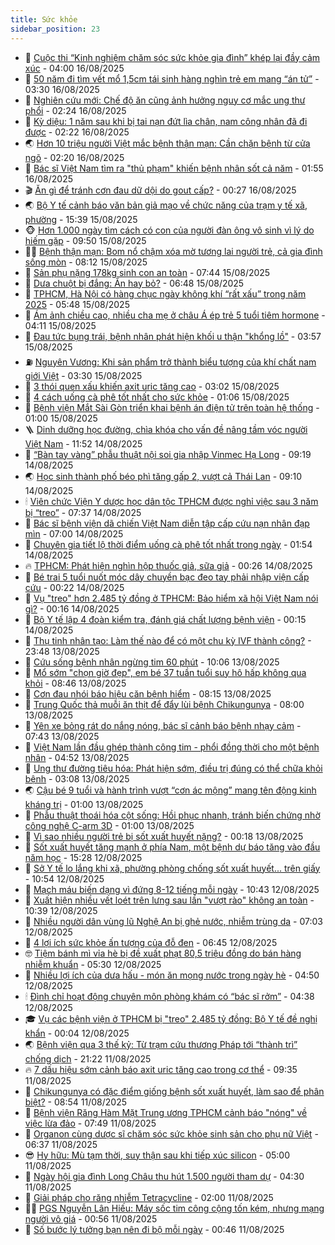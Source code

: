 ```yaml
---
title: Sức khỏe
sidebar_position: 23
---
```


<!-- dantri-suc-khoe:START -->
- 🤔 [Cuộc thi “Kinh nghiệm chăm sóc sức khỏe gia đình” khép lại đầy cảm xúc](https://dantri.com.vn/suc-khoe/cuoc-thi-kinh-nghiem-cham-soc-suc-khoe-gia-dinh-khep-lai-day-cam-xuc-20250816104011090.htm) - 04:00 16/08/2025
- 🚦 [50 năm đi tìm vết mổ 1,5cm tái sinh hàng nghìn trẻ em mang “án tử”](https://dantri.com.vn/suc-khoe/50-nam-di-tim-vet-mo-15cm-tai-sinh-hang-nghin-tre-em-mang-an-tu-20250816082754369.htm) - 03:30 16/08/2025
- 🤖 [Nghiên cứu mới: Chế độ ăn cũng ảnh hưởng nguy cơ mắc ung thư phổi](https://dantri.com.vn/suc-khoe/nghien-cuu-moi-che-do-an-cung-anh-huong-nguy-co-mac-ung-thu-phoi-20250815103748504.htm) - 02:24 16/08/2025
- 🐻 [Kỳ diệu: 1 năm sau khi bị tai nạn đứt lìa chân, nam công nhân đã đi được](https://dantri.com.vn/suc-khoe/ky-dieu-1-nam-sau-khi-bi-tai-nan-dut-lia-chan-nam-cong-nhan-da-di-duoc-20250816090442938.htm) - 02:22 16/08/2025
- 🌏 [Hơn 10 triệu người Việt mắc bệnh thận mạn: Cần chặn bệnh từ cửa ngõ](https://dantri.com.vn/suc-khoe/hon-10-trieu-nguoi-viet-mac-benh-than-man-can-chan-benh-tu-cua-ngo-20250816074159192.htm) - 02:20 16/08/2025
- 👺 [Bác sĩ Việt Nam tìm ra &quot;thủ phạm&quot; khiến bệnh nhân sốt cả năm](https://dantri.com.vn/suc-khoe/bac-si-viet-nam-tim-ra-thu-pham-khien-benh-nhan-sot-ca-nam-20250816071603993.htm) - 01:55 16/08/2025
- 🎬 [Ăn gì để tránh cơn đau dữ dội do gout cấp?](https://dantri.com.vn/suc-khoe/an-gi-de-tranh-con-dau-du-doi-do-gout-cap-20250815154702305.htm) - 00:27 16/08/2025
- 🌏 [Bộ Y tế cảnh báo văn bản giả mạo về chức năng của trạm y tế xã, phường](https://dantri.com.vn/suc-khoe/bo-y-te-canh-bao-van-ban-gia-mao-ve-chuc-nang-cua-tram-y-te-xa-phuong-20250815204332325.htm) - 15:39 15/08/2025
- 🐵 [Hơn 1.000 ngày tìm cách có con của người đàn ông vô sinh vì lý do hiếm gặp](https://dantri.com.vn/suc-khoe/hon-1000-ngay-tim-cach-co-con-cua-nguoi-dan-ong-vo-sinh-vi-ly-do-hiem-gap-20250815160916136.htm) - 09:50 15/08/2025
- 👨‍🏫 [Bệnh thận mạn: Bom nổ chậm xóa mờ tương lai người trẻ, cả gia đình sống mòn](https://dantri.com.vn/suc-khoe/benh-than-man-bom-no-cham-xoa-mo-tuong-lai-nguoi-tre-ca-gia-dinh-song-mon-20250815141457836.htm) - 08:12 15/08/2025
- 🤗 [Sản phụ nặng 178kg sinh con an toàn](https://dantri.com.vn/suc-khoe/san-phu-nang-178kg-sinh-con-an-toan-20250815141359133.htm) - 07:44 15/08/2025
- 🫶 [Dưa chuột bị đắng: Ăn hay bỏ?](https://dantri.com.vn/khoa-hoc/dua-chuot-bi-dang-an-hay-bo-20250815082814124.htm) - 06:48 15/08/2025
- 🙉 [TPHCM, Hà Nội có hàng chục ngày không khí “rất xấu” trong năm 2025](https://dantri.com.vn/suc-khoe/tphcm-ha-noi-co-hang-chuc-ngay-khong-khi-rat-xau-trong-nam-2025-20250815111954796.htm) - 05:48 15/08/2025
- 🦅 [Ám ảnh chiều cao, nhiều cha mẹ ở châu Á ép trẻ 5 tuổi tiêm hormone](https://dantri.com.vn/suc-khoe/am-anh-chieu-cao-nhieu-cha-me-o-chau-a-ep-tre-5-tuoi-tiem-hormone-20250815104303369.htm) - 04:11 15/08/2025
- 🐘 [Đau tức bụng trái, bệnh nhân phát hiện khối u thận &quot;khổng lồ&quot;](https://dantri.com.vn/suc-khoe/dau-tuc-bung-trai-benh-nhan-phat-hien-khoi-u-than-khong-lo-20250815105730121.htm) - 03:57 15/08/2025
- ⛽️ [Nguyên Vương: Khi sản phẩm trở thành biểu tượng của khí chất nam giới Việt](https://dantri.com.vn/suc-khoe/nguyen-vuong-khi-san-pham-tro-thanh-bieu-tuong-cua-khi-chat-nam-gioi-viet-20250815094719288.htm) - 03:30 15/08/2025
- 🤡 [3 thói quen xấu khiến axit uric tăng cao](https://dantri.com.vn/suc-khoe/3-thoi-quen-xau-khien-axit-uric-tang-cao-20250815095437342.htm) - 03:02 15/08/2025
- 💼 [4 cách uống cà phê tốt nhất cho sức khỏe](https://dantri.com.vn/suc-khoe/4-cach-uong-ca-phe-tot-nhat-cho-suc-khoe-20250815072940002.htm) - 01:06 15/08/2025
- 🤔 [Bệnh viện Mắt Sài Gòn triển khai bệnh án điện tử trên toàn hệ thống](https://dantri.com.vn/suc-khoe/benh-vien-mat-sai-gon-trien-khai-benh-an-dien-tu-tren-toan-he-thong-20250814232440009.htm) - 01:00 15/08/2025
- 🪜 [Dinh dưỡng học đường, chìa khóa cho vấn đề nâng tầm vóc người Việt Nam](https://dantri.com.vn/suc-khoe/dinh-duong-hoc-duong-chia-khoa-cho-van-de-nang-tam-voc-nguoi-viet-nam-20250814185201427.htm) - 11:52 14/08/2025
- 📝 [“Bàn tay vàng” phẫu thuật nội soi gia nhập Vinmec Hạ Long](https://dantri.com.vn/suc-khoe/ban-tay-vang-phau-thuat-noi-soi-gia-nhap-vinmec-ha-long-20250814161431930.htm) - 09:19 14/08/2025
- 🌏 [Học sinh thành phố béo phì tăng gấp 2, vượt cả Thái Lan](https://dantri.com.vn/suc-khoe/hoc-sinh-thanh-pho-beo-phi-tang-gap-2-vuot-ca-thai-lan-20250814160600874.htm) - 09:10 14/08/2025
- 🕯 [Viên chức Viện Y dược học dân tộc TPHCM được nghỉ việc sau 3 năm bị “treo”](https://dantri.com.vn/suc-khoe/vien-chuc-vien-y-duoc-hoc-dan-toc-tphcm-duoc-nghi-viec-sau-3-nam-bi-treo-20250812140354832.htm) - 07:37 14/08/2025
- 🦍 [Bác sĩ bệnh viện dã chiến Việt Nam diễn tập cấp cứu nạn nhân đạp mìn](https://dantri.com.vn/suc-khoe/bac-si-benh-vien-da-chien-viet-nam-dien-tap-cap-cuu-nan-nhan-dap-min-20250814135033280.htm) - 07:00 14/08/2025
- 🌈 [Chuyên gia tiết lộ thời điểm uống cà phê tốt nhất trong ngày](https://dantri.com.vn/suc-khoe/chuyen-gia-tiet-lo-thoi-diem-uong-ca-phe-tot-nhat-trong-ngay-20250813103912138.htm) - 01:54 14/08/2025
- 🔥 [TPHCM: Phát hiện nghìn hộp thuốc giả, sữa giả](https://dantri.com.vn/suc-khoe/tphcm-phat-hien-nghin-hop-thuoc-gia-sua-gia-20250814025119061.htm) - 00:26 14/08/2025
- 🌊 [Bé trai 5 tuổi nuốt móc dây chuyền bạc đeo tay phải nhập viện cấp cứu](https://dantri.com.vn/suc-khoe/be-trai-5-tuoi-nuot-moc-day-chuyen-bac-deo-tay-phai-nhap-vien-cap-cuu-20250813151105981.htm) - 00:22 14/08/2025
- 🚦 [Vụ &quot;treo&quot; hơn 2.485 tỷ đồng ở TPHCM: Bảo hiểm xã hội Việt Nam nói gì?](https://dantri.com.vn/suc-khoe/vu-treo-hon-2485-ty-dong-o-tphcm-bao-hiem-xa-hoi-viet-nam-noi-gi-20250814001501683.htm) - 00:16 14/08/2025
- 🤖 [Bộ Y tế lập 4 đoàn kiểm tra, đánh giá chất lượng bệnh viện](https://dantri.com.vn/suc-khoe/bo-y-te-lap-4-doan-kiem-tra-danh-gia-chat-luong-benh-vien-20250813195407096.htm) - 00:15 14/08/2025
- 🤡 [Thụ tinh nhân tạo: Làm thế nào để có một chu kỳ IVF thành công?](https://dantri.com.vn/suc-khoe/thu-tinh-nhan-tao-lam-the-nao-de-co-mot-chu-ky-ivf-thanh-cong-20250813164452790.htm) - 23:48 13/08/2025
- 💂 [Cứu sống bệnh nhân ngừng tim 60 phút](https://dantri.com.vn/suc-khoe/cuu-song-benh-nhan-ngung-tim-60-phut-20250813170510076.htm) - 10:06 13/08/2025
- 🦄 [Mổ sớm &quot;chọn giờ đẹp&quot;, em bé 37 tuần tuổi suy hô hấp không qua khỏi](https://dantri.com.vn/suc-khoe/mo-som-chon-gio-dep-em-be-37-tuan-tuoi-suy-ho-hap-khong-qua-khoi-20250813154554079.htm) - 08:46 13/08/2025
- 🧠 [Cơn đau nhói báo hiệu căn bệnh hiểm](https://dantri.com.vn/suc-khoe/con-dau-nhoi-bao-hieu-can-benh-hiem-20250804115302758.htm) - 08:15 13/08/2025
- 🤖 [Trung Quốc thả muỗi ăn thịt để đẩy lùi bệnh Chikungunya](https://dantri.com.vn/suc-khoe/trung-quoc-tha-muoi-an-thit-de-day-lui-benh-chikungunya-20250813142455125.htm) - 08:00 13/08/2025
- 💼 [Yên xe bỏng rát do nắng nóng, bác sĩ cảnh báo bệnh nhạy cảm](https://dantri.com.vn/suc-khoe/yen-xe-bong-rat-do-nang-nong-bac-si-canh-bao-benh-nhay-cam-20250809073239748.htm) - 07:43 13/08/2025
- 🧰 [Việt Nam lần đầu ghép thành công tim - phổi đồng thời cho một bệnh nhân](https://dantri.com.vn/suc-khoe/viet-nam-lan-dau-ghep-thanh-cong-tim-phoi-dong-thoi-cho-mot-benh-nhan-20250813115230495.htm) - 04:52 13/08/2025
- 🎉 [Ung thư đường tiêu hóa: Phát hiện sớm, điều trị đúng có thể chữa khỏi bệnh](https://dantri.com.vn/suc-khoe/ung-thu-duong-tieu-hoa-phat-hien-som-dieu-tri-dung-co-the-chua-khoi-benh-20250806162242278.htm) - 03:08 13/08/2025
- 🌏 [Cậu bé 9 tuổi và hành trình vượt “cơn ác mộng” mang tên động kinh kháng trị](https://dantri.com.vn/suc-khoe/cau-be-9-tuoi-va-hanh-trinh-vuot-con-ac-mong-mang-ten-dong-kinh-khang-tri-20250728114008016.htm) - 01:00 13/08/2025
- 📝 [Phẫu thuật thoái hóa cột sống: Hồi phục nhanh, tránh biến chứng nhờ công nghệ C-arm 3D](https://dantri.com.vn/suc-khoe/phau-thuat-thoai-hoa-cot-song-hoi-phuc-nhanh-tranh-bien-chung-nho-cong-nghe-c-arm-3d-20250812224119622.htm) - 01:00 13/08/2025
- 🧠 [Vì sao nhiều người trẻ bị sốt xuất huyết nặng?](https://dantri.com.vn/suc-khoe/vi-sao-nhieu-nguoi-tre-bi-sot-xuat-huyet-nang-20250813001012090.htm) - 00:18 13/08/2025
- 🚀 [Sốt xuất huyết tăng mạnh ở phía Nam, một bệnh dự báo tăng vào đầu năm học](https://dantri.com.vn/suc-khoe/sot-xuat-huyet-tang-manh-o-phia-nam-mot-benh-du-bao-tang-vao-dau-nam-hoc-20250812192450028.htm) - 15:28 12/08/2025
- 💯 [Sở Y tế lo lắng khi xã, phường phòng chống sốt xuất huyết... trên giấy](https://dantri.com.vn/suc-khoe/so-y-te-lo-lang-khi-xa-phuong-phong-chong-sot-xuat-huyet-tren-giay-20250812144842669.htm) - 10:54 12/08/2025
- 🫶 [Mạch máu biến dạng vì đứng 8-12 tiếng mỗi ngày](https://dantri.com.vn/suc-khoe/mach-mau-bien-dang-vi-dung-8-12-tieng-moi-ngay-20250812153428533.htm) - 10:43 12/08/2025
- 👹 [Xuất hiện nhiều vết loét trên lưng sau lần &quot;vượt rào&quot; không an toàn](https://dantri.com.vn/suc-khoe/xuat-hien-nhieu-vet-loet-tren-lung-sau-lan-vuot-rao-khong-an-toan-20250811164616614.htm) - 10:39 12/08/2025
- 🤩 [Nhiều người dân vùng lũ Nghệ An bị ghẻ nước, nhiễm trùng da](https://dantri.com.vn/suc-khoe/nhieu-nguoi-dan-vung-lu-nghe-an-bi-ghe-nuoc-nhiem-trung-da-20250812124149547.htm) - 07:03 12/08/2025
- 🌊 [4 lợi ích sức khỏe ấn tượng của đỗ đen](https://dantri.com.vn/suc-khoe/4-loi-ich-suc-khoe-an-tuong-cua-do-den-20250812111305696.htm) - 06:45 12/08/2025
- 🤓 [Tiệm bánh mì vỉa hè bị đề xuất phạt 80,5 triệu đồng do bán hàng nhiễm khuẩn](https://dantri.com.vn/suc-khoe/tiem-banh-mi-via-he-bi-de-xuat-phat-805-trieu-dong-do-ban-hang-nhiem-khuan-20250812120726339.htm) - 05:30 12/08/2025
- 🌝 [Nhiều lợi ích của dưa hấu - món ăn mọng nước trong ngày hè](https://dantri.com.vn/suc-khoe/nhieu-loi-ich-cua-dua-hau-mon-an-mong-nuoc-trong-ngay-he-20250807065946120.htm) - 04:50 12/08/2025
- 🕯 [Đình chỉ hoạt động chuyên môn phòng khám có “bác sĩ rởm”](https://dantri.com.vn/suc-khoe/dinh-chi-hoat-dong-chuyen-mon-phong-kham-co-bac-si-rom-20250812102313374.htm) - 04:38 12/08/2025
- 🎓 [Vụ các bệnh viện ở TPHCM bị &quot;treo&quot; 2.485 tỷ đồng: Bộ Y tế đề nghị khẩn](https://dantri.com.vn/suc-khoe/vu-cac-benh-vien-o-tphcm-bi-treo-2485-ty-dong-bo-y-te-de-nghi-khan-20250811222449700.htm) - 00:04 12/08/2025
- 🌏 [Bệnh viện qua 3 thế kỷ: Từ trạm cứu thương Pháp tới “thành trì” chống dịch](https://dantri.com.vn/suc-khoe/benh-vien-qua-3-the-ky-tu-tram-cuu-thuong-phap-toi-thanh-tri-chong-dich-20250809190257116.htm) - 21:22 11/08/2025
- 🔥 [7 dấu hiệu sớm cảnh báo axit uric tăng cao trong cơ thể](https://dantri.com.vn/suc-khoe/7-dau-hieu-som-canh-bao-axit-uric-tang-cao-trong-co-the-20250810185608781.htm) - 09:35 11/08/2025
- 📝 [Chikungunya có đặc điểm giống bệnh sốt xuất huyết, làm sao để phân biệt?](https://dantri.com.vn/suc-khoe/chikungunya-co-dac-diem-giong-benh-sot-xuat-huyet-lam-sao-de-phan-biet-20250811153910668.htm) - 08:54 11/08/2025
- 🧠 [Bệnh viện Răng Hàm Mặt Trung ương TPHCM cảnh báo &quot;nóng&quot; về việc lừa đảo](https://dantri.com.vn/suc-khoe/benh-vien-rang-ham-mat-trung-uong-tphcm-canh-bao-nong-ve-viec-lua-dao-20250811125837690.htm) - 07:49 11/08/2025
- 🦅 [Organon cùng dược sĩ chăm sóc sức khỏe sinh sản cho phụ nữ Việt](https://dantri.com.vn/suc-khoe/organon-cung-duoc-si-cham-soc-suc-khoe-sinh-san-cho-phu-nu-viet-20250811110319218.htm) - 06:37 11/08/2025
- 😎 [Hy hữu: Mù tạm thời, suy thận sau khi tiếp xúc silicon](https://dantri.com.vn/suc-khoe/hy-huu-mu-tam-thoi-suy-than-sau-khi-tiep-xuc-silicon-20250811105924378.htm) - 05:00 11/08/2025
- 🎉 [Ngày hội gia đình Long Châu thu hút 1.500 người tham dự](https://dantri.com.vn/suc-khoe/ngay-hoi-gia-dinh-long-chau-thu-hut-1500-nguoi-tham-du-20250811111713149.htm) - 04:30 11/08/2025
- 🫣 [Giải pháp cho răng nhiễm Tetracycline](https://dantri.com.vn/suc-khoe/giai-phap-cho-rang-nhiem-tetracycline-20250809091510822.htm) - 02:00 11/08/2025
- 🧑‍🏫 [PGS Nguyễn Lân Hiếu: Máy sốc tim công cộng tốn kém, nhưng mạng người vô giá](https://dantri.com.vn/suc-khoe/pgs-nguyen-lan-hieu-may-soc-tim-cong-cong-ton-kem-nhung-mang-nguoi-vo-gia-20250811074728566.htm) - 00:56 11/08/2025
- 🥷 [Số bước lý tưởng bạn nên đi bộ mỗi ngày](https://dantri.com.vn/suc-khoe/so-buoc-ly-tuong-ban-nen-di-bo-moi-ngay-20250810192332672.htm) - 00:46 11/08/2025<!-- dantri-suc-khoe:END -->
